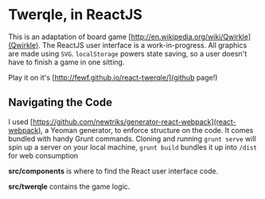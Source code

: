 Twerqle, in ReactJS
=============

This is an adaptation of board game [http://en.wikipedia.org/wiki/Qwirkle](Qwirkle). The ReactJS user interface is a work-in-progress. All graphics are made using `SVG`. `localStorage` powers state saving, so a user doesn't have to finish a game in one sitting. 

Play it on it's [http://fewf.github.io/react-twerqle/](github page!)

Navigating the Code
-------------------

I used [https://github.com/newtriks/generator-react-webpack](react-webpack), a Yeoman generator, to enforce structure on the code. It comes bundled with handy Grunt commands. Cloning and running `grunt serve` will spin up a server on your local machine, `grunt build` bundles it up into `/dist` for web consumption

**src/components** is where to find the React user interface code.

**src/twerqle** contains the game logic. 